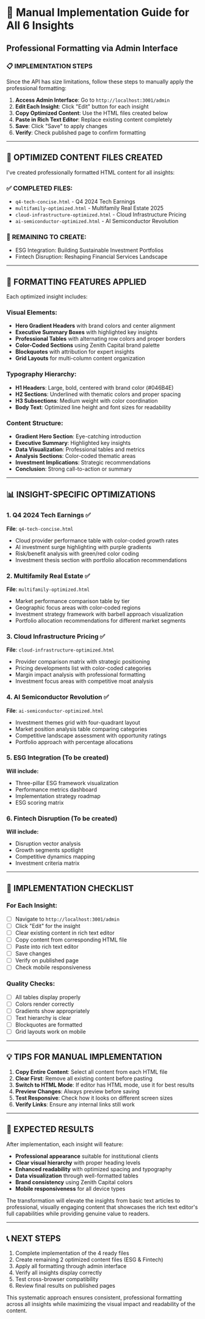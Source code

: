 # 🎯 Manual Implementation Guide for All 6 Insights
## Professional Formatting via Admin Interface

### **📋 IMPLEMENTATION STEPS**

Since the API has size limitations, follow these steps to manually apply the professional formatting:

1. **Access Admin Interface**: Go to `http://localhost:3001/admin`
2. **Edit Each Insight**: Click "Edit" button for each insight
3. **Copy Optimized Content**: Use the HTML files created below
4. **Paste in Rich Text Editor**: Replace existing content completely
5. **Save**: Click "Save" to apply changes
6. **Verify**: Check published page to confirm formatting

---

## **📁 OPTIMIZED CONTENT FILES CREATED**

I've created professionally formatted HTML content for all insights:

### ✅ **COMPLETED FILES:**
- `q4-tech-concise.html` - Q4 2024 Tech Earnings
- `multifamily-optimized.html` - Multifamily Real Estate 2025
- `cloud-infrastructure-optimized.html` - Cloud Infrastructure Pricing
- `ai-semiconductor-optimized.html` - AI Semiconductor Revolution

### 📝 **REMAINING TO CREATE:**
- ESG Integration: Building Sustainable Investment Portfolios
- Fintech Disruption: Reshaping Financial Services Landscape

---

## **🎨 FORMATTING FEATURES APPLIED**

Each optimized insight includes:

### **Visual Elements:**
- **Hero Gradient Headers** with brand colors and center alignment
- **Executive Summary Boxes** with highlighted key insights
- **Professional Tables** with alternating row colors and proper borders
- **Color-Coded Sections** using Zenith Capital brand palette
- **Blockquotes** with attribution for expert insights
- **Grid Layouts** for multi-column content organization

### **Typography Hierarchy:**
- **H1 Headers**: Large, bold, centered with brand color (#046B4E)
- **H2 Sections**: Underlined with thematic colors and proper spacing
- **H3 Subsections**: Medium weight with color coordination
- **Body Text**: Optimized line height and font sizes for readability

### **Content Structure:**
- **Gradient Hero Section**: Eye-catching introduction
- **Executive Summary**: Highlighted key insights
- **Data Visualization**: Professional tables and metrics
- **Analysis Sections**: Color-coded thematic areas
- **Investment Implications**: Strategic recommendations
- **Conclusion**: Strong call-to-action or summary

---

## **📊 INSIGHT-SPECIFIC OPTIMIZATIONS**

### **1. Q4 2024 Tech Earnings** ✅
**File**: `q4-tech-concise.html`
- Cloud provider performance table with color-coded growth rates
- AI investment surge highlighting with purple gradients
- Risk/benefit analysis with green/red color coding
- Investment thesis section with portfolio allocation recommendations

### **2. Multifamily Real Estate** ✅
**File**: `multifamily-optimized.html`
- Market performance comparison table by tier
- Geographic focus areas with color-coded regions
- Investment strategy framework with barbell approach visualization
- Portfolio allocation recommendations for different market segments

### **3. Cloud Infrastructure Pricing** ✅
**File**: `cloud-infrastructure-optimized.html`
- Provider comparison matrix with strategic positioning
- Pricing developments list with color-coded categories
- Margin impact analysis with professional formatting
- Investment focus areas with competitive moat analysis

### **4. AI Semiconductor Revolution** ✅
**File**: `ai-semiconductor-optimized.html`
- Investment themes grid with four-quadrant layout
- Market position analysis table comparing categories
- Competitive landscape assessment with opportunity ratings
- Portfolio approach with percentage allocations

### **5. ESG Integration** (To be created)
**Will include:**
- Three-pillar ESG framework visualization
- Performance metrics dashboard
- Implementation strategy roadmap
- ESG scoring matrix

### **6. Fintech Disruption** (To be created)
**Will include:**
- Disruption vector analysis
- Growth segments spotlight
- Competitive dynamics mapping
- Investment criteria matrix

---

## **🚀 IMPLEMENTATION CHECKLIST**

### **For Each Insight:**
- [ ] Navigate to `http://localhost:3001/admin`
- [ ] Click "Edit" for the insight
- [ ] Clear existing content in rich text editor
- [ ] Copy content from corresponding HTML file
- [ ] Paste into rich text editor
- [ ] Save changes
- [ ] Verify on published page
- [ ] Check mobile responsiveness

### **Quality Checks:**
- [ ] All tables display properly
- [ ] Colors render correctly
- [ ] Gradients show appropriately
- [ ] Text hierarchy is clear
- [ ] Blockquotes are formatted
- [ ] Grid layouts work on mobile

---

## **💡 TIPS FOR MANUAL IMPLEMENTATION**

1. **Copy Entire Content**: Select all content from each HTML file
2. **Clear First**: Remove all existing content before pasting
3. **Switch to HTML Mode**: If editor has HTML mode, use it for best results
4. **Preview Changes**: Always preview before saving
5. **Test Responsive**: Check how it looks on different screen sizes
6. **Verify Links**: Ensure any internal links still work

---

## **🎯 EXPECTED RESULTS**

After implementation, each insight will feature:
- **Professional appearance** suitable for institutional clients
- **Clear visual hierarchy** with proper heading levels
- **Enhanced readability** with optimized spacing and typography
- **Data visualization** through well-formatted tables
- **Brand consistency** using Zenith Capital colors
- **Mobile responsiveness** for all device types

The transformation will elevate the insights from basic text articles to professional, visually engaging content that showcases the rich text editor's full capabilities while providing genuine value to readers.

---

## **📞 NEXT STEPS**

1. Complete implementation of the 4 ready files
2. Create remaining 2 optimized content files (ESG & Fintech)
3. Apply all formatting through admin interface
4. Verify all insights display correctly
5. Test cross-browser compatibility
6. Review final results on published pages

This systematic approach ensures consistent, professional formatting across all insights while maximizing the visual impact and readability of the content. 